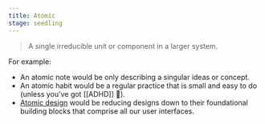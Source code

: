 ```yaml
---
title: Atomic
stage: seedling
---
```


> A single irreducible unit or component in a larger system.

For example:

- An atomic note would be only describing a singular ideas or concept.
- An atomic habit would be a regular practice that is small and easy to do (unless you've got [[ADHD]] :zany_face:).
- [Atomic design](https://atomicdesign.bradfrost.com/) would be reducing designs down to their foundational building blocks that comprise all our user interfaces.
